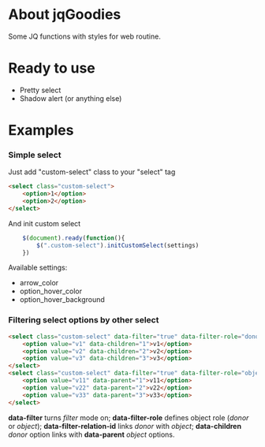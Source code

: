 # About jqGoodies
Some JQ functions with styles for web routine.

# Ready to use
- Pretty select
- Shadow alert (or anything else)
# Examples
### Simple select

Just add "custom-select" class to your "select" tag
```html
<select class="custom-select">
    <option>1</option>
    <option>2</option>
</select>
```
And init custom select
```javascript
    $(document).ready(function(){
        $(".custom-select").initCustomSelect(settings)
    })
```
Available settings:
- arrow_color
- option_hover_color
- option_hover_background

### Filtering select options by other select
```html
<select class="custom-select" data-filter="true" data-filter-role="donor" data-filter-relation-id = "1">
    <option value="v1" data-children="1">v1</option>
    <option value="v2" data-children="2">v2</option>
    <option value="v3" data-children="3">v3</option>
</select>
<select class="custom-select" data-filter="true" data-filter-role="object" data-filter-relation-id = "1">
    <option value="v11" data-parent="1">v11</option>
    <option value="v22" data-parent="2">v22</option>
    <option value="v33" data-parent="3">v33</option>
</select>
```
**data-filter** turns *filter* mode on;
**data-filter-role** defines object role (*donor* or *object*);
**data-filter-relation-id** links *donor* with *object*;
**data-children** *donor* option links with **data-parent** *object* options.
